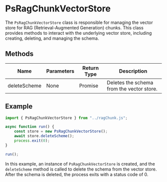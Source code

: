 # PsRagChunkVectorStore

The `PsRagChunkVectorStore` class is responsible for managing the vector store for RAG (Retrieval-Augmented Generation) chunks. This class provides methods to interact with the underlying vector store, including creating, deleting, and managing the schema.

## Methods

| Name         | Parameters        | Return Type | Description                                      |
|--------------|-------------------|-------------|--------------------------------------------------|
| deleteScheme | None              | Promise<void> | Deletes the schema from the vector store.        |

## Example

```typescript
import { PsRagChunkVectorStore } from "../ragChunk.js";

async function run() {
    const store = new PsRagChunkVectorStore();
    await store.deleteScheme();
    process.exit(0);
}

run();
```

In this example, an instance of `PsRagChunkVectorStore` is created, and the `deleteScheme` method is called to delete the schema from the vector store. After the schema is deleted, the process exits with a status code of 0.